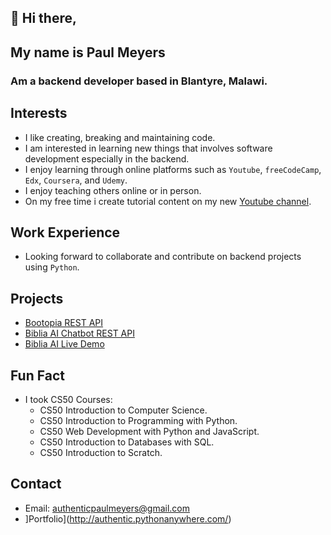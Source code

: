 ## 👋 Hi there,
## My name is Paul Meyers
### Am a backend developer based in Blantyre, Malawi.

## Interests
* I like creating, breaking and maintaining code.
* I am interested in learning new things that involves software development especially in the backend.
* I enjoy learning through online platforms such as `Youtube`, `freeCodeCamp`, `Edx`, `Coursera`, and `Udemy`.
* I enjoy teaching others online or in person.
* On my free time i create tutorial content on my new [Youtube channel](https://youtube.com/@ilearnatoday?si=K24WPZIJiFYBD9KJ).

## Work Experience
* Looking forward to collaborate and contribute on backend projects using `Python`.
  
## Projects
* [Bootopia REST API](https://github.com/AuthenticPaulMeyers/Bootopia-REST-API)
* [Biblia AI Chatbot REST API](https://github.com/AuthenticPaulMeyers/Bible-AI-Chat)
* [Biblia AI Live Demo](https://biblia-chat-lime.vercel.app/)
  
## Fun Fact
* I took CS50 Courses:
  * CS50 Introduction to Computer Science.
  * CS50 Introduction to Programming with Python.
  * CS50 Web Development with Python and JavaScript.
  * CS50 Introduction to Databases with SQL.
  * CS50 Introduction to Scratch.
## Contact
* Email: authenticpaulmeyers@gmail.com
* ]Portfolio](http://authentic.pythonanywhere.com/)

